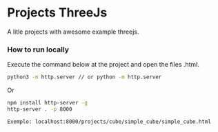 # Projects ThreeJs
A litle projects with awesome example threejs.

### How to run locally
Execute the command below at the project and open the files .html.

```sh
python3 -m http.server // or python -m http.server
```

Or

```sh
npm install http-server -g
http-server . -p 8000

```

```sh
Exemplo: localhost:8000/projects/cube/simple_cube/simple_cube.html
```
